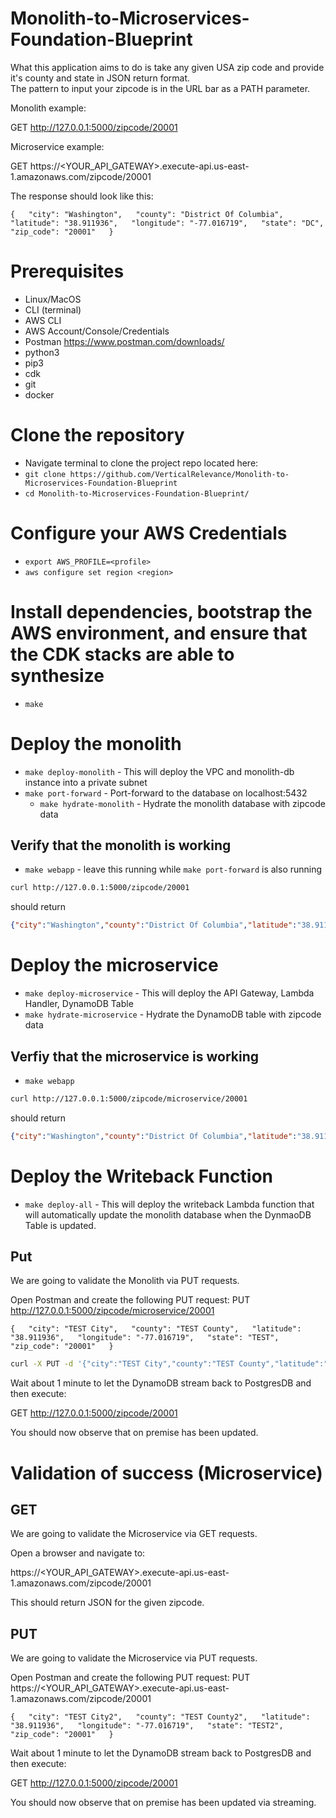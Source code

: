 # Monolith-to-Microservices-Foundation-Blueprint
What this application aims to do is take any given USA zip code and provide it's county and state in JSON return format.  
The pattern to input your zipcode is in the URL bar as a PATH parameter.

Monolith example:

GET http://127.0.0.1:5000/zipcode/20001

Microservice example:

GET https://<YOUR_API_GATEWAY>.execute-api.us-east-1.amazonaws.com/zipcode/20001

The response should look like this:

`{  
    "city": "Washington",  
    "county": "District Of Columbia",  
    "latitude": "38.911936",  
    "longitude": "-77.016719",  
    "state": "DC",  
    "zip_code": "20001"  
}  
`


# Prerequisites
* Linux/MacOS
* CLI (terminal)
* AWS CLI
* AWS Account/Console/Credentials
* Postman https://www.postman.com/downloads/
* python3
* pip3
* cdk
* git
* docker


# Clone the repository
* Navigate terminal to clone the project repo located here:
* `git clone https://github.com/VerticalRelevance/Monolith-to-Microservices-Foundation-Blueprint`
* `cd Monolith-to-Microservices-Foundation-Blueprint/`

# Configure your AWS Credentials
* `export AWS_PROFILE=<profile>`
* `aws configure set region <region>`

# Install dependencies, bootstrap the AWS environment, and ensure that the CDK stacks are able to synthesize
* `make`

# Deploy the monolith
* `make deploy-monolith` - This will deploy the VPC and monolith-db instance into a private subnet
* `make port-forward` - Port-forward to the database on localhost:5432
    * `make hydrate-monolith` - Hydrate the monolith database with zipcode data


## Verify that the monolith is working
* `make webapp` - leave this running while `make port-forward` is also running

```bash
curl http://127.0.0.1:5000/zipcode/20001
```

should return

```json
{"city":"Washington","county":"District Of Columbia","latitude":"38.911936","longitude":"-77.016719","state":"DC","zip_code":"20001"}
```

# Deploy the microservice
* `make deploy-microservice` - This will deploy the API Gateway, Lambda Handler, DynamoDB Table
* `make hydrate-microservice` - Hydrate the DynamoDB table with zipcode data


## Verfiy that the microservice is working
* `make webapp`


```bash
curl http://127.0.0.1:5000/zipcode/microservice/20001
```

should return

```json
{"city":"Washington","county":"District Of Columbia","latitude":"38.911936","longitude":"-77.016719","state":"DC","zip_code":"20001"}
```

# Deploy the Writeback Function
* `make deploy-all` - This will deploy the writeback Lambda function that will automatically update the monolith database when the DynmaoDB Table is updated.


## 


## Put
We are going to validate the Monolith via PUT requests.

Open Postman and create the following PUT request:
PUT http://127.0.0.1:5000/zipcode/microservice/20001

`{  
"city": "TEST City",  
"county": "TEST County",  
"latitude": "38.911936",  
"longitude": "-77.016719",  
"state": "TEST",  
"zip_code": "20001"  
}  
`

```bash
curl -X PUT -d '{"city":"TEST City","county":"TEST County","latitude":"38.911936","longitude":"-77.016719","state":"TEST","zip_code":"20001"}' -H 'content-type: application/json' http://127.0.0.1:5000/zipcode/microservice/20001
```

Wait about 1 minute to let the DynamoDB stream back to PostgresDB and then execute:

GET http://127.0.0.1:5000/zipcode/20001

You should now observe that on premise has been updated.

# Validation of success (Microservice)
## GET

We are going to validate the Microservice via GET requests.

Open a browser and navigate to:

https://<YOUR_API_GATEWAY>.execute-api.us-east-1.amazonaws.com/zipcode/20001

This should return JSON for the given zipcode.

## PUT
We are going to validate the Microservice via PUT requests.

Open Postman and create the following PUT request:
PUT https://<YOUR_API_GATEWAY>.execute-api.us-east-1.amazonaws.com/zipcode/20001

`{  
"city": "TEST City2",  
"county": "TEST County2",  
"latitude": "38.911936",  
"longitude": "-77.016719",  
"state": "TEST2",  
"zip_code": "20001"  
}  
`

Wait about 1 minute to let the DynamoDB stream back to PostgresDB and then execute:

GET http://127.0.0.1:5000/zipcode/20001

You should now observe that on premise has been updated via streaming.
